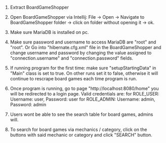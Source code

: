 1. Extract BoardGameShopper
2. Open BoardGameShopper via Intellij:
  File -> Open -> Navigate to BoardGameShopper folder -> click on folder without opening it -> ok.
3. Make sure MariaDB is installed on pc.
4. Make sure password and username to access MariaDB are "root" and "root".
  Or Go into "hibernate.cfg.xml" file in the BoardGameShopper and change username and password by changing the value assigned to "connection.username" and "connection.password" fields.
        
5. If running program for the first time: make sure "setupStartingData" in "Main" class is set to true.
  On other runs set it to false, otherwise it will continue to rescrape board games each time program is run.

6. Once program is running, go to page "http://localhost:8080/home" you will be redirected to a login page.
  Valid credentials are:
    for ROLE_USER: Username: user, Password: user
    for ROLE_ADMIN: Username: admin, Password: admin
7. Users wont be able to see the search table for board games, admins will.

8. To search for board games via mechanics / category, click on the buttons with said mechanic or category and click "SEARCH" button.


